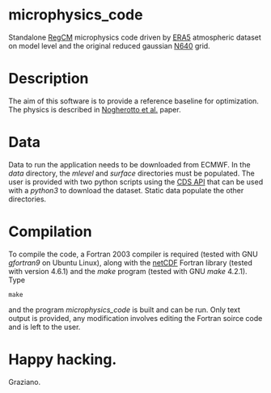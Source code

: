 # microphysics_code
Standalone [RegCM](https://github.com/ICTP/RegCM/) microphysics code driven by
[ERA5](https://cds-beta.climate.copernicus.eu/datasets/reanalysis-era5-complete?tab=overview)
atmospheric dataset on model level and the original reduced gaussian
[N640](https://confluence.ecmwf.int/display/EMOS/N640) grid.

# Description
The aim of this software is to provide a reference baseline for optimization.
The physics is described in [Nogherotto et al.](https://gmd.copernicus.org/articles/9/2533/2016/) paper.

# Data
Data to run the application needs to be downloaded from ECMWF. In the *data*
directory, the *mlevel* and *surface* directories must be populated. The user
is provided with two python scripts using the [CDS API](https://cds.climate.copernicus.eu/api-how-to)
that can be used with a *python3* to download the dataset. Static data populate
the other directories.

# Compilation
To compile the code, a Fortran 2003 compiler is required (tested with GNU
*gfortran9* on Ubuntu Linux), along with the [netCDF](https://www.unidata.ucar.edu/software/netcdf/)
Fortran library (tested with version 4.6.1) and the *make* program
(tested with GNU *make* 4.2.1). Type

`make`

and the program *microphysics_code* is built and can be run. Only text output
is provided, any modification involves editing the Fortran soirce code and is
left to the user.

# Happy hacking.

Graziano.
